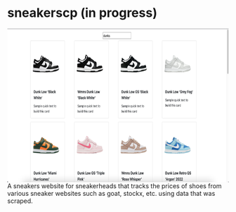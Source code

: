 # sneakerscp (in progress)
<img class="img-resposnive" align="center" src="sneakerscp/src/assets/img/early-demo.png" width="900" height="350" title="hover text">
A sneakers website for sneakerheads that tracks the prices of shoes from various sneaker websites such as goat, stockx, etc. using data that was scraped.
